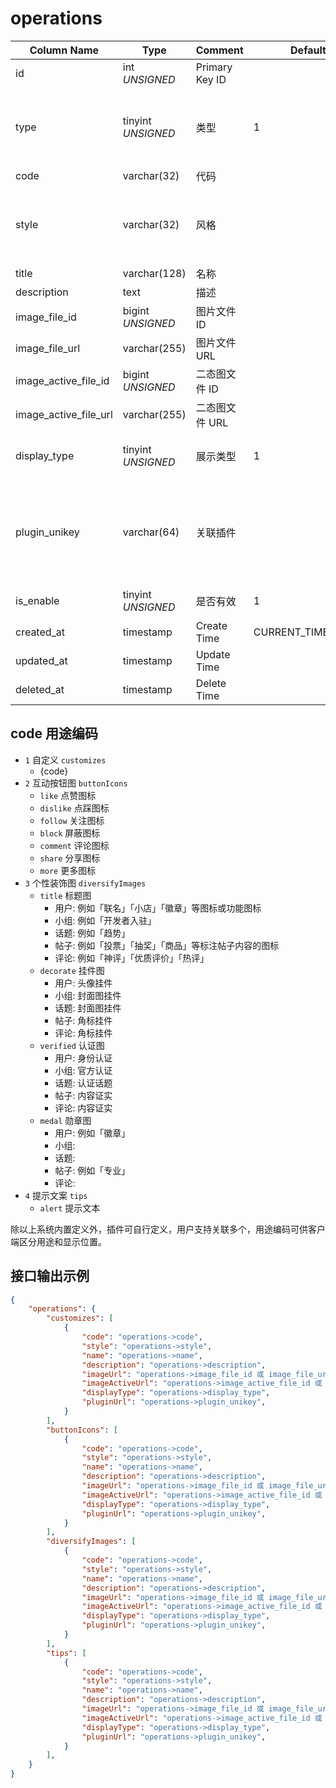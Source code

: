# operations

| Column Name | Type | Comment | Default | Null | Remark |
| --- | --- | --- | --- | --- | --- |
| id | int *UNSIGNED* | Primary Key ID |  | NO | 自动递赠 |
| type | tinyint *UNSIGNED* | 类型 | 1 | NO | 1.自定义 / 2.互动按钮图 / 3.勋章图标 / 4.提示文案 |
| code | varchar(32) | 代码 |  | NO | 纯小写英文 |
| style | varchar(32) | 风格 |  | NO | primary / secondary / success / danger / warning / info |
| title | varchar(128) | 名称 |  | YES | **多语言**  |
| description | text | 描述 |  | YES | **多语言** |
| image_file_id | bigint *UNSIGNED* | 图片文件 ID |  | YES | 关联字段 [files->id](../systems/files.md) |
| image_file_url | varchar(255) | 图片文件 URL |  | YES |  |
| image_active_file_id | bigint *UNSIGNED* | 二态图文件 ID |  | YES | 关联字段 [files->id](../systems/files.md) |
| image_active_file_url | varchar(255) | 二态图文件 URL |  | YES |  |
| display_type | tinyint *UNSIGNED* | 展示类型 | 1 | NO | 1.基础 / 2.功能（插件） |
| plugin_unikey | varchar(64) | 关联插件 |  | NO | 关联字段 [plugins->unikey](../plugins/plugins.md)<br>哪个插件创建的，也是功能用途的插件页 |
| is_enable | tinyint *UNSIGNED* | 是否有效 | 1 | NO | 0.无效 / 1.有效 |
| created_at | timestamp | Create Time | CURRENT_TIMESTAMP | NO |  |
| updated_at | timestamp | Update Time |  | YES |  |
| deleted_at | timestamp | Delete Time |  | YES |  |

## code 用途编码

- `1` 自定义 `customizes`
    - {code}
- `2` 互动按钮图 `buttonIcons`
    - `like` 点赞图标
    - `dislike` 点踩图标
    - `follow` 关注图标
    - `block` 屏蔽图标
    - `comment` 评论图标
    - `share` 分享图标
    - `more` 更多图标
- `3` 个性装饰图 `diversifyImages`
    - `title` 标题图
        - 用户: 例如「联名」「小店」「徽章」等图标或功能图标
        - 小组: 例如「开发者入驻」
        - 话题: 例如「趋势」
        - 帖子: 例如「投票」「抽奖」「商品」等标注帖子内容的图标
        - 评论: 例如「神评」「优质评价」「热评」
    - `decorate` 挂件图
        - 用户: 头像挂件
        - 小组: 封面图挂件
        - 话题: 封面图挂件
        - 帖子: 角标挂件
        - 评论: 角标挂件
    - `verified` 认证图
        - 用户: 身份认证
        - 小组: 官方认证
        - 话题: 认证话题
        - 帖子: 内容证实
        - 评论: 内容证实
    - `medal` 勋章图
        - 用户: 例如「徽章」
        - 小组:
        - 话题:
        - 帖子: 例如「专业」
        - 评论:
- `4` 提示文案 `tips`
    - `alert` 提示文本

除以上系统内置定义外，插件可自行定义，用户支持关联多个，用途编码可供客户端区分用途和显示位置。

## 接口输出示例

```json
{
    "operations": {
        "customizes": [
            {
                "code": "operations->code",
                "style": "operations->style",
                "name": "operations->name",
                "description": "operations->description",
                "imageUrl": "operations->image_file_id 或 image_file_url",
                "imageActiveUrl": "operations->image_active_file_id 或 image_active_file_id",
                "displayType": "operations->display_type",
                "pluginUrl": "operations->plugin_unikey",
            }
        ],
        "buttonIcons": [
            {
                "code": "operations->code",
                "style": "operations->style",
                "name": "operations->name",
                "description": "operations->description",
                "imageUrl": "operations->image_file_id 或 image_file_url",
                "imageActiveUrl": "operations->image_active_file_id 或 image_active_file_id",
                "displayType": "operations->display_type",
                "pluginUrl": "operations->plugin_unikey",
            }
        ],
        "diversifyImages": [
            {
                "code": "operations->code",
                "style": "operations->style",
                "name": "operations->name",
                "description": "operations->description",
                "imageUrl": "operations->image_file_id 或 image_file_url",
                "imageActiveUrl": "operations->image_active_file_id 或 image_active_file_id",
                "displayType": "operations->display_type",
                "pluginUrl": "operations->plugin_unikey",
            }
        ],
        "tips": [
            {
                "code": "operations->code",
                "style": "operations->style",
                "name": "operations->name",
                "description": "operations->description",
                "imageUrl": "operations->image_file_id 或 image_file_url",
                "imageActiveUrl": "operations->image_active_file_id 或 image_active_file_id",
                "displayType": "operations->display_type",
                "pluginUrl": "operations->plugin_unikey",
            }
        ],
    }
}
```
